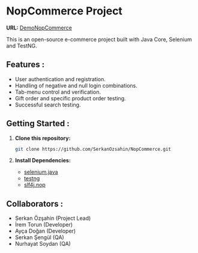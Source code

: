 # NopCommerce Project

**URL:** [DemoNopCommerce](https://demo.nopcommerce.com/)

This is an open-source e-commerce project built with Java Core, Selenium and TestNG.

## Features :

- User authentication and registration.
- Handling of negative and null login combinations.
- Tab-menu control and verification.
- Gift order and specific product order testing.
- Successful search testing.

## Getting Started :

1. **Clone this repository:**
   ```bash
   git clone https://github.com/SerkanOzsahin/NopCommerce.git
   
2. **Install Dependencies:**

   - [selenium.java](https://mvnrepository.com/artifact/org.seleniumhq.selenium/selenium-java)
   - [testng](https://mvnrepository.com/artifact/org.testng/testng)
   - [slf4j.nop](https://mvnrepository.com/artifact/org.slf4j/slf4j-nop)
   
## Collaborators : 

- Serkan Özşahin (Project Lead)
- İrem Torun (Developer)
- Ayça Doğan (Developer)
- Serkan Şengül (QA)
- Nurhayat Soydan (QA)
